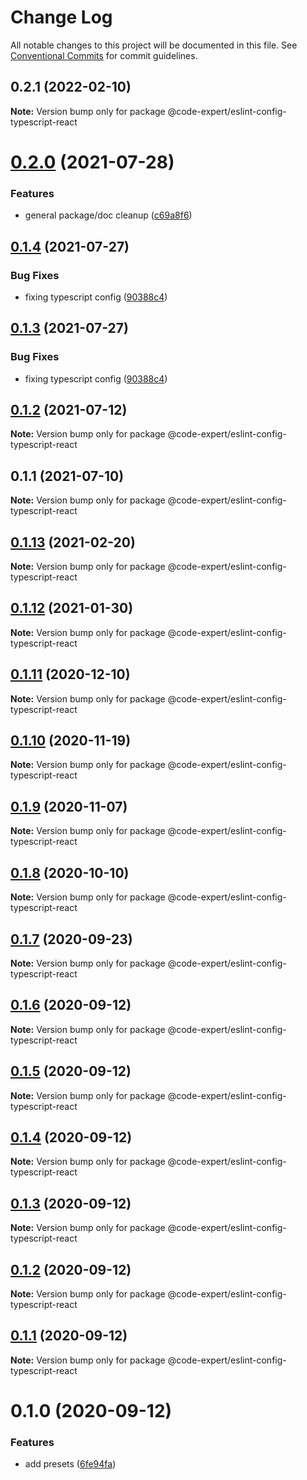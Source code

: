 # Change Log

All notable changes to this project will be documented in this file.
See [Conventional Commits](https://conventionalcommits.org) for commit guidelines.

## 0.2.1 (2022-02-10)

**Note:** Version bump only for package @code-expert/eslint-config-typescript-react





# [0.2.0](https://github.com/CodeExpertETH/configs/compare/@code-expert/eslint-config-typescript-react@0.1.4...@code-expert/eslint-config-typescript-react@0.2.0) (2021-07-28)


### Features

* general package/doc cleanup ([c69a8f6](https://github.com/CodeExpertETH/configs/commit/c69a8f60a03531f44d7996955d48d522d9637427))





## [0.1.4](https://github.com/CodeExpertETH/configs/compare/@code-expert/eslint-config-typescript-react@0.1.2...@code-expert/eslint-config-typescript-react@0.1.4) (2021-07-27)

### Bug Fixes

- fixing typescript config ([90388c4](https://github.com/CodeExpertETH/configs/commit/90388c4a744ba11070f668e752123d549994c4fb))

## [0.1.3](https://github.com/CodeExpertETH/configs/compare/@code-expert/eslint-config-typescript-react@0.1.2...@code-expert/eslint-config-typescript-react@0.1.3) (2021-07-27)

### Bug Fixes

- fixing typescript config ([90388c4](https://github.com/CodeExpertETH/configs/commit/90388c4a744ba11070f668e752123d549994c4fb))

## [0.1.2](https://github.com/CodeExpertETH/configs/compare/@code-expert/eslint-config-typescript-react@0.1.1...@code-expert/eslint-config-typescript-react@0.1.2) (2021-07-12)

**Note:** Version bump only for package @code-expert/eslint-config-typescript-react

## 0.1.1 (2021-07-10)

**Note:** Version bump only for package @code-expert/eslint-config-typescript-react

## [0.1.13](https://github.com/CodeExpertETH/configs/compare/@code-expert/eslint-config-typescript-react@0.1.12...@code-expert/eslint-config-typescript-react@0.1.13) (2021-02-20)

**Note:** Version bump only for package @code-expert/eslint-config-typescript-react

## [0.1.12](https://github.com/CodeExpertETH/configs/compare/@code-expert/eslint-config-typescript-react@0.1.11...@code-expert/eslint-config-typescript-react@0.1.12) (2021-01-30)

**Note:** Version bump only for package @code-expert/eslint-config-typescript-react

## [0.1.11](https://github.com/CodeExpertETH/configs/compare/@code-expert/eslint-config-typescript-react@0.1.10...@code-expert/eslint-config-typescript-react@0.1.11) (2020-12-10)

**Note:** Version bump only for package @code-expert/eslint-config-typescript-react

## [0.1.10](https://github.com/CodeExpertETH/configs/compare/@code-expert/eslint-config-typescript-react@0.1.9...@code-expert/eslint-config-typescript-react@0.1.10) (2020-11-19)

**Note:** Version bump only for package @code-expert/eslint-config-typescript-react

## [0.1.9](https://github.com/CodeExpertETH/configs/compare/@code-expert/eslint-config-typescript-react@0.1.8...@code-expert/eslint-config-typescript-react@0.1.9) (2020-11-07)

**Note:** Version bump only for package @code-expert/eslint-config-typescript-react

## [0.1.8](https://github.com/CodeExpertETH/configs/compare/@code-expert/eslint-config-typescript-react@0.1.7...@code-expert/eslint-config-typescript-react@0.1.8) (2020-10-10)

**Note:** Version bump only for package @code-expert/eslint-config-typescript-react

## [0.1.7](https://github.com/CodeExpertETH/configs/compare/@code-expert/eslint-config-typescript-react@0.1.6...@code-expert/eslint-config-typescript-react@0.1.7) (2020-09-23)

**Note:** Version bump only for package @code-expert/eslint-config-typescript-react

## [0.1.6](https://github.com/CodeExpertETH/configs/compare/@code-expert/eslint-config-typescript-react@0.1.5...@code-expert/eslint-config-typescript-react@0.1.6) (2020-09-12)

**Note:** Version bump only for package @code-expert/eslint-config-typescript-react

## [0.1.5](https://github.com/CodeExpertETH/configs/compare/@code-expert/eslint-config-typescript-react@0.1.4...@code-expert/eslint-config-typescript-react@0.1.5) (2020-09-12)

**Note:** Version bump only for package @code-expert/eslint-config-typescript-react

## [0.1.4](https://github.com/CodeExpertETH/configs/compare/@code-expert/eslint-config-typescript-react@0.1.3...@code-expert/eslint-config-typescript-react@0.1.4) (2020-09-12)

**Note:** Version bump only for package @code-expert/eslint-config-typescript-react

## [0.1.3](https://github.com/CodeExpertETH/configs/compare/@code-expert/eslint-config-typescript-react@0.1.2...@code-expert/eslint-config-typescript-react@0.1.3) (2020-09-12)

**Note:** Version bump only for package @code-expert/eslint-config-typescript-react

## [0.1.2](https://github.com/CodeExpertETH/configs/compare/@code-expert/eslint-config-typescript-react@0.1.1...@code-expert/eslint-config-typescript-react@0.1.2) (2020-09-12)

**Note:** Version bump only for package @code-expert/eslint-config-typescript-react

## [0.1.1](https://github.com/CodeExpertETH/configs/compare/@code-expert/eslint-config-typescript-react@0.1.0...@code-expert/eslint-config-typescript-react@0.1.1) (2020-09-12)

**Note:** Version bump only for package @code-expert/eslint-config-typescript-react

# 0.1.0 (2020-09-12)

### Features

- add presets ([6fe94fa](https://github.com/CodeExpertETH/configs/commit/6fe94fae4ed9d80b18833c9e5a3f51f710ebda43))
